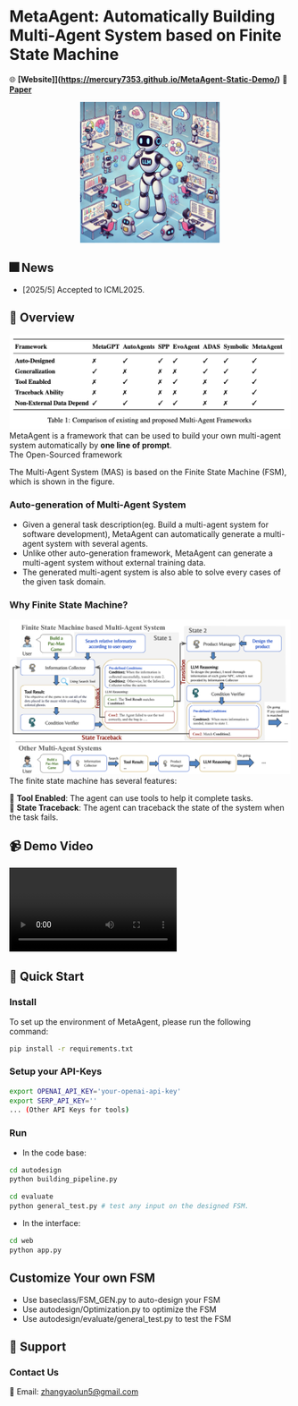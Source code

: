 # MetaAgent: Automatically Building Multi-Agent System based on Finite State Machine
🌐 **[Website]](https://mercury7353.github.io/MetaAgent-Static-Demo/)**
🔗 **[Paper](TBD)**

<p align="center">
  <img src="/images/face.png" alt="image" width="250"/>
</p>

## 🎆 News
- [2025/5] Accepted to ICML2025.

## 👀 Overview  
![image](/images/compare.png)
MetaAgent is a framework that can be used to build your own multi-agent system  automatically by **one line of prompt**.  
The Open-Sourced framework 

The Multi-Agent System (MAS) is based on the Finite State Machine (FSM), which is shown in the figure.  

### Auto-generation of Multi-Agent System  
- Given a general task description(eg. Build a multi-agent system for software development), MetaAgent can automatically generate a multi-agent system with several agents.  
- Unlike other auto-generation framework, MetaAgent can generate a multi-agent system without external training data.  
- The generated multi-agent system is also able to solve every cases of the given task domain.   


### Why Finite State Machine?
![image](FSM.png)
The finite state machine has several features:   

🔧 **Tool Enabled**: The agent can use tools to help it complete tasks.  
🔄 **State Traceback**: The agent can traceback the state of the system when the task fails.   



## 📹 Demo Video  

<video src="https://github.com/Mercury7353/MetaAgent/assets/73fde677-fad0-4109-b18a-15f26fdcb42e"> </video> 

## 🚀 Quick Start    
### Install
To set up the environment of MetaAgent, please run the following command:
```bash
pip install -r requirements.txt
```

### Setup your API-Keys
```bash
export OPENAI_API_KEY='your-openai-api-key'
export SERP_API_KEY=''
... (Other API Keys for tools)

```

### Run
- In the code base:  
```bash
cd autodesign
python building_pipeline.py
```  

```bash
cd evaluate
python general_test.py # test any input on the designed FSM.
```

- In the interface:  
```bash
cd web
python app.py
```  

## Customize Your own FSM
- Use baseclass/FSM_GEN.py to auto-design your FSM  
- Use autodesign/Optimization.py to optimize the FSM  
- Use autodesign/evaluate/general_test.py to test the FSM  

## 🤝 Support  

### Contact Us  
📮 Email: zhangyaolun5@gmail.com  


